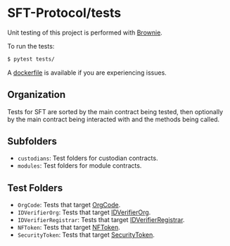 # SFT-Protocol/tests

Unit testing of this project is performed with [Brownie](https://github.com/HyperLink-Technology/brownie).

To run the tests:

```bash
$ pytest tests/
```

A [dockerfile](Dockerfile) is available if you are experiencing issues.

## Organization

Tests for SFT are sorted by the main contract being tested, then optionally by the main contract being interacted with and the methods being called.

## Subfolders

* `custodians`: Test folders for custodian contracts.
* `modules`: Test folders for module contracts.

## Test Folders

* `OrgCode`: Tests that target [OrgCode](../contracts/OrgCode.sol).
* `IDVerifierOrg`: Tests that target [IDVerifierOrg](../contracts/IDVerifierOrg.sol).
* `IDVerifierRegistrar`: Tests that target [IDVerifierRegistrar](../contracts/IDVerifierRegistrar.sol).
* `NFToken`: Tests that target [NFToken](../contracts/NFToken.sol).
* `SecurityToken`: Tests that target [SecurityToken](../contracts/SecurityToken.sol).

